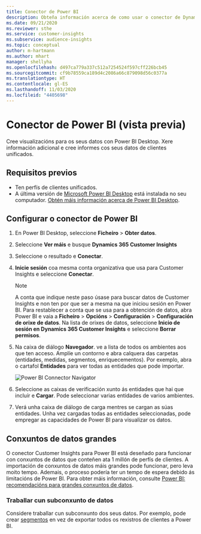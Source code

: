 ```yaml
---
title: Conector de Power BI
description: Obteña información acerca de como usar o conector de Dynamics 365 Customer Insights en Power BI.
ms.date: 09/21/2020
ms.reviewer: sthe
ms.service: customer-insights
ms.subservice: audience-insights
ms.topic: conceptual
author: m-hartmann
ms.author: mhart
manager: shellyha
ms.openlocfilehash: d497ca779a337c512a7254524f597cff226bcb45
ms.sourcegitcommit: cf9b78559ca189d4c2086a66c879098d56c0377a
ms.translationtype: HT
ms.contentlocale: gl-ES
ms.lasthandoff: 11/03/2020
ms.locfileid: "4405698"
---
```

# <a name="connector-for-power-bi-preview"></a>Conector de Power BI (vista previa)

Cree visualizacións para os seus datos con Power BI Desktop. Xere información adicional e cree informes cos seus datos de clientes unificados.

## <a name="prerequisites"></a>Requisitos previos

- Ten perfís de clientes unificados.
- A última versión de [Microsoft Power BI Desktop](https://powerbi.microsoft.com/desktop/) está instalada no seu computador. [Obtén máis información acerca de Power BI Desktop](https://docs.microsoft.com/power-bi/desktop-what-is-desktop).

## <a name="configure-the-connector-for-power-bi"></a>Configurar o conector de Power BI

1. En Power BI Desktop, seleccione **Ficheiro** > **Obter datos**.

1. Seleccione **Ver máis** e busque **Dynamics 365 Customer Insights**

1. Seleccione o resultado e **Conectar**.

1. **Inicie sesión** coa mesma conta organizativa que usa para Customer Insights e seleccione **Conectar**.
   > [!NOTE]
   > A conta que indique neste paso úsase para buscar datos de Customer Insights e non ten por que ser a mesma na que iniciou sesión en Power BI. Para restablecer a conta que se usa para a obtención de datos, abra Power BI e vaia a **Ficheiro** > **Opcións** > **Configuración** > **Configuración de orixe de datos**. Na lista de orixes de datos, seleccione **Inicio de sesión en Dynamics 365 Customer Insights** e seleccione **Borrar permisos**.  

1. Na caixa de diálogo **Navegador**. ve a lista de todos os ambientes aos que ten acceso. Amplíe un contorno e abra calquera das carpetas (entidades, medidas, segmentos, enriquecementos). Por exemplo, abra o cartafol **Entidades** para ver todas as entidades que pode importar.

   ![Power BI Connector Navigator](media/power-bi-navigator.png "Power BI Connector Navigator")

1. Seleccione as caixas de verificación xunto ás entidades que hai que incluír e **Cargar**. Pode seleccionar varias entidades de varios ambientes.

1. Verá unha caixa de diálogo de carga mentres se cargan as súas entidades. Unha vez cargadas todas as entidades seleccionadas, pode empregar as capacidades de Power BI para visualizar os datos.

## <a name="large-data-sets"></a>Conxuntos de datos grandes

O conector Customer Insights para Power BI está deseñado para funcionar con conxuntos de datos que conteñen ata 1 millón de perfís de clientes. A importación de conxuntos de datos máis grandes pode funcionar, pero leva moito tempo. Ademais, o proceso podería ter un tempo de espera debido ás limitacións de Power BI. Para obter máis información, consulte [Power BI: recomendacións para grandes conxuntos de datos](https://docs.microsoft.com/power-bi/admin/service-premium-what-is#large-datasets). 

### <a name="work-with-a-subset-of-data"></a>Traballar cun subconxunto de datos

Considere traballar cun subconxunto dos seus datos. Por exemplo, pode crear [segmentos](segments.md) en vez de exportar todos os rexistros de clientes a Power BI.
